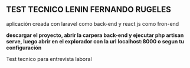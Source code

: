 ## TEST TECNICO LENIN FERNANDO RUGELES

aplicación creada con laravel como back-end y react js como fron-end

**descargar el proyecto, abrir la carpera back-end y ejecutar php artisan serve, luego abrir en el explorador con la url localhost:8000 o segun tu configuración**

Test tecnico para entrevista laboral
